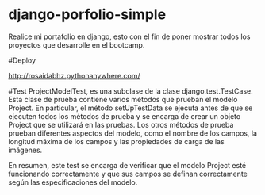 # django-porfolio-simple
Realice mi portafolio en django, esto con el fin de poner mostrar todos los proyectos que desarrolle en el bootcamp.

#Deploy

http://rosaidabhz.pythonanywhere.com/

#Test
ProjectModelTest, es una subclase de la clase django.test.TestCase. Esta clase de prueba contiene varios métodos que prueban el modelo Project. En particular, el método setUpTestData se ejecuta antes de que se ejecuten todos los métodos de prueba y se encarga de crear un objeto Project que se utilizará en las pruebas. Los otros métodos de prueba prueban diferentes aspectos del modelo, como el nombre de los campos, la longitud máxima de los campos y las propiedades de carga de las imágenes.

En resumen, este test se encarga de verificar que el modelo Project esté funcionando correctamente y que sus campos se definan correctamente según las especificaciones del modelo.
